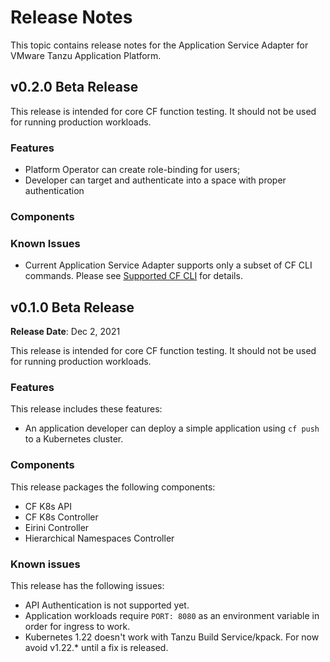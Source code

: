 # Release Notes

This topic contains release notes for the Application Service Adapter for VMware Tanzu Application Platform.

## <a id='0-2-0'></a> v0.2.0 Beta Release
This release is intended for core CF function testing. It should not be used for running production workloads.

### Features
* Platform Operator can create role-binding for users;
* Developer can target and authenticate into a space with proper authentication


### Components


### Known Issues
* Current Application Service Adapter supports only a subset of CF CLI commands. Please see [Supported CF CLI](supported-cf-cli-commands.md) for details.




## <a id='0-1-0'></a> v0.1.0 Beta Release

**Release Date**: Dec 2, 2021

This release is intended for core CF function testing. It should not be used for running production workloads.

### Features
This release includes these features:

* An application developer can deploy a simple application using `cf push` to a Kubernetes cluster.

### Components

This release packages the following components:

* CF K8s API
* CF K8s Controller
* Eirini Controller
* Hierarchical Namespaces Controller

### Known issues
This release has the following issues: 

* API Authentication is not supported yet.
* Application workloads require `PORT: 8080` as an environment variable in order for ingress to work.
* Kubernetes 1.22 doesn't work with Tanzu Build Service/kpack. For now avoid v1.22.* until a fix is released.